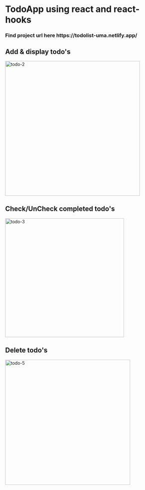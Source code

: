 # TodoApp using react and react-hooks
<h3>Find project url here <span>https://todolist-uma.netlify.app/</span> </h3>
<h2>Add & display todo's </h2>
<img width="432" alt="todo-2" src="https://user-images.githubusercontent.com/103495547/180761712-1f5cba98-8a26-4163-8ba3-6e39e1b3a9cf.PNG">
<h2>Check/UnCheck completed todo's</h2>
<img width="381" alt="todo-3" src="https://user-images.githubusercontent.com/103495547/180761697-146e0f84-a25e-4b9f-8697-ce22180f4aad.PNG">
<h2>Delete todo's</h2>
<img width="401" alt="todo-5" src="https://user-images.githubusercontent.com/103495547/180761708-c727a8e5-1e77-457e-a777-54bf030c14bf.PNG">
